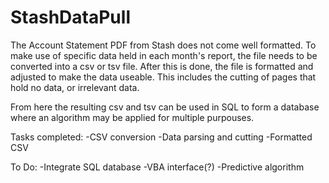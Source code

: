 # StashDataPull

The Account Statement PDF from Stash does not come well formatted.
To make use of specific data held in each month's report, the file needs
to be converted into a csv or tsv file. After this is done, the file is formatted
and adjusted to make the data useable. This includes the cutting of pages that
hold no data, or irrelevant data.

From here the resulting csv and tsv can be used in SQL to form a database where
an algorithm may be applied for multiple purpouses.

Tasks completed:
-CSV conversion
-Data parsing and cutting
-Formatted CSV

To Do:
-Integrate SQL database
-VBA interface(?)
-Predictive algorithm